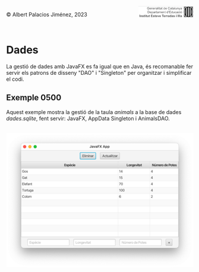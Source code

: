 <div style="display: flex; width: 100%;">
    <div style="flex: 1; padding: 0px;">
        <p>© Albert Palacios Jiménez, 2023</p>
    </div>
    <div style="flex: 1; padding: 0px; text-align: right;">
        <img src="./assets/ieti.png" height="32" alt="Logo de IETI" style="max-height: 32px;">
    </div>
</div>
<br/>

# Dades

La gestió de dades amb JavaFX es fa igual que en Java, és recomanable fer servir els patrons de disseny "DAO" i "Singleton" per organitzar i simplificar el codi.

## Exemple 0500

Aquest exemple mostra la gestió de la taula *animals* a la base de dades  *dades.sqlite*, fent servir: JavaFX, AppData Singleton i AnimalsDAO.

<br/>
<center><img src="./assets/ex0500.png" style="max-height: 400px" alt="">
<br/></center>
<br/>
<br/>
